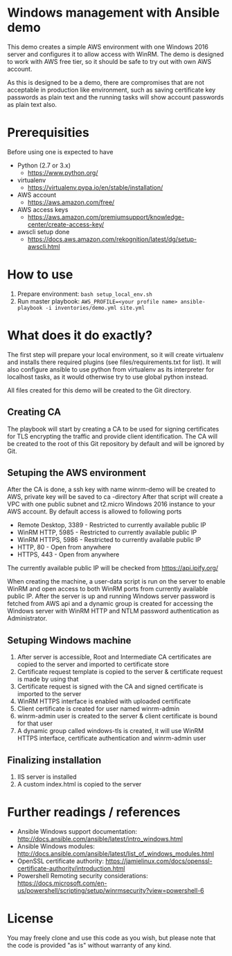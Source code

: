 # Windows management with Ansible demo
This demo creates a simple AWS environment with one Windows 2016 server and configures it to allow access with WinRM.
The demo is designed to work with AWS free tier, so it should be safe to try out with own AWS account.

As this is designed to be a demo, there are compromises that are not acceptable in production like environment, such as
saving certificate key passwords as plain text and the running tasks will show account passwords as plain text also.

# Prerequisities
Before using one is expected to have
* Python (2.7 or 3.x)
  * https://www.python.org/
* virtualenv
  * https://virtualenv.pypa.io/en/stable/installation/
* AWS account
  * https://aws.amazon.com/free/
* AWS access keys
  * https://aws.amazon.com/premiumsupport/knowledge-center/create-access-key/
* awscli setup done
  * https://docs.aws.amazon.com/rekognition/latest/dg/setup-awscli.html

# How to use
1. Prepare environment: 
    ```bash setup_local_env.sh```
2. Run master playbook: 
    ```AWS_PROFILE=<your profile name> ansible-playbook -i inventories/demo.yml site.yml```

# What does it do exactly?
The first step will prepare your local environment, so it will create virtualenv and installs there required plugins (see files/requirements.txt for list).
It will also configure ansible to use python from virtualenv as its interpreter for localhost tasks, as it would otherwise try to use global python instead.

All files created for this demo will be created to the Git directory.

## Creating CA
The playbook will start by creating a CA to be used for signing certificates for TLS encrypting the traffic and provide client identification.
The CA will be created to the root of this Git repository by default and will be ignored by Git.

## Setuping the AWS environment
After the CA is done, a ssh key with name winrm-demo will be created to AWS, private key will be saved to ca -directory
After that script will create a VPC with one public subnet and t2.micro Windows 2016 instance to your AWS account. By default access is allowed to following ports
* Remote Desktop, 3389 - Restricted to currently available public IP
* WinRM HTTP, 5985 - Restricted to currently available public IP
* WinRM HTTPS, 5986 - Restricted to currently available public IP
* HTTP, 80 - Open from anywhere
* HTTPS, 443 - Open from anywhere

The currently available public IP will be checked from https://api.ipify.org/

When creating the machine, a user-data script is run on the server to enable WinRM and open access to both WinRM ports from currently available public IP.
After the server is up and running Windows server password is fetched from AWS api and a dynamic group is created for accessing the Windows server with
WinRM HTTP and NTLM password authentication as Administrator.

## Setuping Windows machine

1. After server is accessible, Root and Intermediate CA certificates are copied to the server and imported to certificate store
2. Certificate request template is copied to the server & certificate request is made by using that
3. Certificate request is signed with the CA and signed certificate is imported to the server
4. WinRM HTTPS interface is enabled with uploaded certificate
5. Client certificate is created for user named winrm-admin
6. winrm-admin user is created to the server & client certificate is bound for that user
7. A dynamic group called windows-tls is created, it will use WinRM HTTPS interface, certificate authentication and winrm-admin user

## Finalizing installation
1. IIS server is installed
2. A custom index.html is copied to the server

# Further readings / references
* Ansible Windows support documentation: http://docs.ansible.com/ansible/latest/intro_windows.html
* Ansible Windows modules: http://docs.ansible.com/ansible/latest/list_of_windows_modules.html
* OpenSSL certificate authority: https://jamielinux.com/docs/openssl-certificate-authority/introduction.html
* Powershell Remoting security considerations: https://docs.microsoft.com/en-us/powershell/scripting/setup/winrmsecurity?view=powershell-6

# License
You may freely clone and use this code as you wish, but please note that the code is provided "as is" without warranty of any kind.
